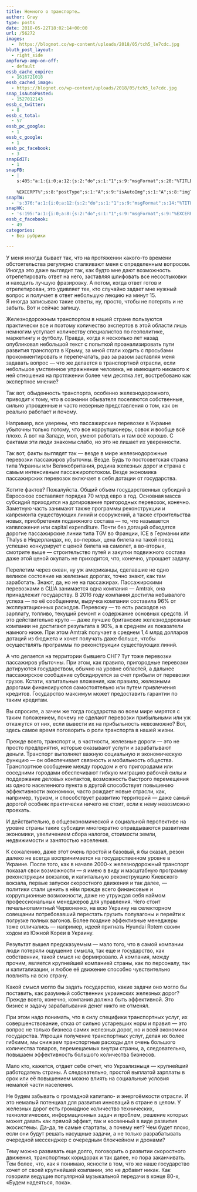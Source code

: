 ```yaml
---
title: Немного о транспорте…
author: Gray
type: posts
date: 2018-05-22T18:02:14+00:00
url: /56272
images:
  -  https://blognot.co/wp-content/uploads/2018/05/tch5_le7cdc.jpg
bluth_post_layout:
  - right_side
ampforwp-amp-on-off:
  - default
essb_cache_expire:
  - 1616721018
essb_cached_image:
  - https://blognot.co/wp-content/uploads/2018/05/tch5_le7cdc.jpg
snap_isAutoPosted:
  - 1527012143
essb_c_twitter:
  - 8
essb_c_total:
  - 57
essb_pc_google:
  - 1
essb_c_google:
  - 1
essb_pc_facebook:
  - 3
snapEdIT:
  - 1
snapFB:
  - |
    s:405:"a:1:{i:0;a:12:{s:2:"do";s:1:"1";s:9:"msgFormat";s:20:"%TITLE%
    
    %EXCERPT%";s:8:"postType";s:1:"A";s:9:"isAutoImg";s:1:"A";s:8:"imgToUse";s:0:"";s:9:"isAutoURL";s:1:"A";s:8:"urlToUse";s:0:"";s:4:"doFB";i:0;s:8:"isPosted";s:1:"1";s:4:"pgID";s:32:"133222213376133_1927711467260523";s:7:"postURL";s:62:"http://www.facebook.com/133222213376133/posts/1927711467260523";s:5:"pDate";s:19:"2018-05-22 18:02:21";}}";
snapTW:
  - 's:376:"a:1:{i:0;a:12:{s:2:"do";s:1:"1";s:9:"msgFormat";s:14:"%TITLE%  %URL%";s:8:"attchImg";s:1:"1";s:9:"isAutoImg";s:1:"A";s:8:"imgToUse";s:0:"";s:9:"isAutoURL";s:1:"A";s:8:"urlToUse";s:0:"";s:4:"doTW";i:0;s:8:"isPosted";s:1:"1";s:4:"pgID";s:18:"998987451992600576";s:7:"postURL";s:53:"https://twitter.com/gray_ru/status/998987451992600576";s:5:"pDate";s:19:"2018-05-22 18:02:23";}}";'
snapVK:
  - 's:195:"a:1:{i:0;a:8:{s:2:"do";s:1:"1";s:9:"msgFormat";s:9:"%EXCERPT%";s:8:"postType";s:1:"I";s:9:"isAutoImg";s:1:"A";s:8:"imgToUse";s:0:"";s:9:"isAutoURL";s:1:"A";s:8:"urlToUse";s:0:"";s:4:"doVK";i:0;}}";'
essb_c_facebook:
  - 49
categories:
  - Без рубрики

---
```








<p class="has-drop-cap">
  У меня иногда бывает так, что на протяжении какого-то времени обстоятельства регулярно сталкивают меня с определенным вопросом. Иногда это даже выглядит так, как будто мне дают возможность отрепетировать ответ на него, заставляя шлифовать все несостыковки и находить лучшую фразировку. А потом, когда ответ готов и отрепетирован, это удивляет тех, кто случайно задает мне нужный вопрос и получает в ответ небольшую лекцию на минут 15. <br /> Я иногда записываю такие ответы, ну, просто, чтобы не потерять и не забыть. Вот и сейчас запишу.
</p>

Железнодорожным транспортом в нашей стране пользуются практически все и поэтому количество экспертов в этой области лишь немногим уступает количеству специалистов по геополитике, маркетингу и футболу. Правда, когда я несколько лет назад опубликовал небольшой текст с попыткой проанализировать пути развития транспорта в Крыму, за мной стали ходить с просьбами прокомментировать и перепечатать, раз за разом заставляя меня задавать вопрос — что же делается в транспортной отрасли, если небольшое умственное упражнение человека, не имеющего никакого к ней отношения на протяжении более чем десятка лет, востребовано как экспертное мнение?

Так вот, обыденность транспорта, особенно железнодорожного, приводит к тому, что в сознании обывателя поселяются собственные, сильно упрощенные и часто неверные представления о том, как он реально работает и почему.

Например, все уверены, что пассажирские перевозки в Украине убыточны только потому, что все коррупционеры, совок и вообще всё плохо. А вот на Западе, мол, умеют работать и там всё хорошо. С фактами эти люди знакомы слабо, но это не лишает их уверенности. 

Так вот, факты выглядят так — везде в мире железнодорожные перевозки пассажиров убыточны. Везде. Будь то постсоветская страна типа Украины или Великобритания, родина железных дорог и страна с самым интенсивным пассажиропотоком. Везде экономика пассажирских перевозок включает в себя дотации от государства. 

Хотите фактов? Пожалуйста. Общий объем государственных субсидий в Евросоюзе составляет порядка 70 млрд евро в год. Основная масса субсидий приходится на дотирование пригородных перевозок, конечно. Заметную часть занимают также программы реконструкции и капремонта существующих линий и сооружений, а также строительства новых, приобретения подвижного состава — то, что называется капвложения или capital expenditure. Почти без дотаций обходятся дорогие пассажирские линии типа TGV во Франции, ICE в Германии или Thalys в Нидерландах, но, во-первых, цена билета на такой поезд успешно конкурирует с ценой билета на самолет, а во-вторых, смотрите выше — строительство путей и закупки подвижного состава даже этой ценой окупать не приходится, что, конечно, упрощает задачу. 

Перелетим через океан, ну уж американцы, сделавшие не одно великое состояние на железных дорогах, точно знают, как там заработать. Знают, да, но не на пассажирах. Пассажирскими перевозками в США занимается одна компания — Amtrak, она принадлежит государству. В 2016 году компания достигла небывалого успеха — по её сообщениям, выручка компании составила 96% от эксплуатационных расходов. Перевожу — то есть расходов на зарплату, топливо, текущий ремонт и содержание основных средств. И это действительно круто — даже лучшие британские железнодорожные компании не достигают результата в 90%, а в среднем их показатели намного ниже. При этом Amtrak получает в среднем 1,4 млрд долларов дотаций из бюджета и хочет получать даже больше, чтобы осуществлять программы по реконструкции существующих линий.

А что делается на территории бывшего СНГ? Тут тоже перевозки пассажиров убыточны. При этом, как правило, пригородные перевозки дотируются государством, обычно на уровне областей, а дальнее пассажирское сообщение субсидируется за счет прибыли от перевозки грузов. Кстати, капитальные вложения, как правило, железными дорогами финансируются самостоятельно или путем привлечения кредитов. Государство максимум может предоставить гарантии по таким кредитам.

Вы спросите, а зачем же тогда государства во всем мире мирятся с таким положением, почему не сделают перевозки прибыльными или уж откажутся от них, если вывести их на прибыльность невозможно? Вот, здесь самое время поговорить о роли транспорта в нашей жизни.

Прежде всего, транспорт и, в частности, железные дороги — это не просто предприятия, которые оказывают услуги и зарабатывают деньги. Транспорт выполняет важную социальную и экономическую функцию — он обеспечивает связность и мобильность общества. Транспортное сообщение между городом и его пригородами или соседними городами обеспечивают гибкую миграцию рабочей силы и поддержание деловых контактов, возможность быстрого перемещения из одного населенного пункта в другой способствует повышению эффективности экономики, часто рождает новые отрасли, как, например, туризм, и способствует развитию территорий — даже самый дорогой особняк практически ничего не стоит, если к нему невозможно проехать.

И действительно, в общеэкономической и социальной перспективе на уровне страны такие субсидии многократно оправдываются развитием экономики, увеличением сбора налогов, стоимости земли, недвижимости и занятостью населения.

К сожалению, даже этот очень простой и базовый, я бы сказал, резон далеко не всегда воспринимается на государственном уровне в Украине. После того, как в начале 2000-х железнодорожный транспорт показал свои возможности — я имею в виду и масштабную программу реконструкции вокзалов, и капитальную реконструкцию Киевского вокзала, первые запуски скоростного движения и так далее, — политики стали ценить в нём прежде всего финансовые и коррупционные возможности, даже не утруждая себя наймом профессиональных менеджеров для управления. Чего стоит печальнопамятный Червоненко, на всю Украину на селекторном совещании потребовавший перестать грузить полувагоны и перейти к погрузке полных вагонов. Более поздние эффективные менеджеры тоже отличались — например, идеей пригнать Hyundai Rotem своим ходом из Южной Кореи в Украину. 

Результат вышел предсказуемым — мало того, что в самой компании люди потеряли ощущение смысла, так еще и государство, как собственник, такой смысл не формировало. А компания, между прочим, является крупнейшей компанией страны, как по персоналу, так и капитализации, и любое её движение способно чувствительно повлиять на всю страну.

Какой смысл могло бы задать государство, какие задачи оно могло бы поставить, как разумный собственник украинских железных дорог?  
Прежде всего, конечно, компания должна быть эффективной. Это бизнес и задачу зарабатывания денег никто не отменял.

При этом надо понимать, что в силу специфики транспортных услуг, их совершенствование, отказ от сильно устаревших норм и правил — это вопрос не только бизнеса самих железных дорог, но и всей экономики государства. Упрощая получение транспортных услуг, делая их более гибкими, мы снижаем транспортные расходы для очень большого количества товаров, перемещаемых внутри страны, а, следовательно, повышаем эффективность большого количества бизнесов.

Мало кто, кажется, отдает себе отчет, что Укрзализныця — крупнейший работодатель страны. А следовательно, простой выплатой зарплаты в срок или её повышением можно влиять на социальные условия немалой части населения.

Не будем забывать о громадной капитало- и энергоёмкости отрасли. И это немалый потенциал для развития инноваций в стране в целом. У железных дорог есть громадное количество технических, технологических, информационных задач и проблем, решение которых может давать как прямой эффект, так и косвенный в виде развития экосистемы. Да-да, те самые стартапы, а почему нет? Чем будет плохо, если они будут решать насущные задачи, а не только разрабатывать очередной мессенджер с очередным блокчейном и дронами?

Тему можно развивать еще долго, поговорить о развитии скоростного движения, транспортных коридорах и так далее, но пора заканчивать. Тем более, что, как я понимаю, ясности в том, что же наше государство хочет от своей крупнейшей компании, это не добавит никак. Как говорили ведущие популярной музыкальной передачи в конце 80-х, «Будем надеяться, пока».